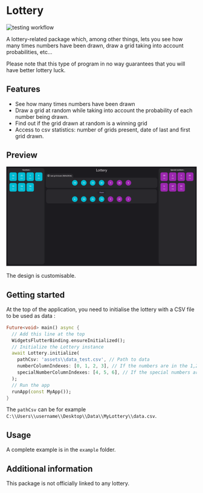<!--
This README describes the package. If you publish this package to pub.dev,
this README's contents appear on the landing page for your package.

For information about how to write a good package README, see the guide for
[writing package pages](https://dart.dev/guides/libraries/writing-package-pages).

For general information about developing packages, see the Dart guide for
[creating packages](https://dart.dev/guides/libraries/create-library-packages)
and the Flutter guide for
[developing packages and plugins](https://flutter.dev/developing-packages).
-->

# Lottery

![testing workflow](https://github.com/ThomasDevApps/lottery/actions/workflows/testing.yml/badge.svg)

A lottery-related package which, among other things, 
lets you see how many times numbers have been drawn, 
draw a grid taking into account probabilities, etc...

Please note that this type of program in no way guarantees that you will 
have better lottery luck.

## Features

- See how many times numbers have been drawn
- Draw a grid at random while taking into account the probability of 
each number being drawn.
- Find out if the grid drawn at random is a winning grid
- Access to csv statistics: number of grids present, date of last and first grid drawn.

## Preview

![Alt text](./example/assets/preview.png?raw=true "Title")

The design is customisable.

## Getting started

At the top of the application, you need to initialise the lottery with a 
CSV file to be used as data : 

```dart
Future<void> main() async {
  // Add this line at the top
  WidgetsFlutterBinding.ensureInitialized();
  // Initialize the Lottery instance
  await Lottery.initialize(
    pathCsv: 'assets\\data_test.csv', // Path to data
    numberColumnIndexes: [0, 1, 2, 3], // If the numbers are in the 1,2,3 and 4 column's index
    specialNumberColumnIndexes: [4, 5, 6], // If the special numbers are in the 5,6 and 7 column's index
  );
  // Run the app
  runApp(const MyApp());
}
```

The `pathCsv` can be for example `C:\\Users\\username\\Desktop\\Data\\MyLottery\\data.csv`.

## Usage

A complete example is in the `example` folder.

## Additional information

This package is not officially linked to any lottery.
